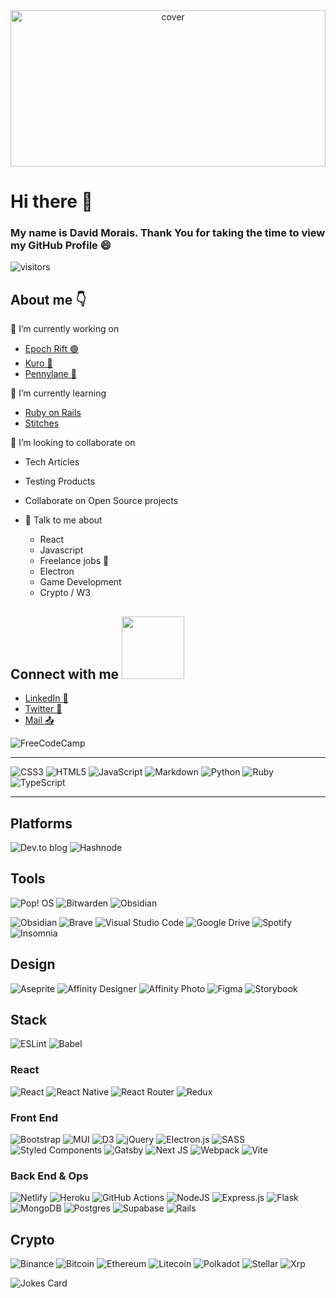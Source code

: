 <div align="center">
<img width="100%" height = "250px" src="https://media-exp1.licdn.com/dms/image/C5616AQGBTCt8gYAlZA/profile-displaybackgroundimage-shrink_350_1400/0/1516924688244?e=1654128000&v=beta&t=uGAkaiqZ_Wz9Ga5-nW9_T8baSnS8ojoLsekg9w4isq0" alt="cover" />
</div>

# Hi there 👋

  ### My name is David Morais. Thank You for taking the time to view my GitHub Profile :smile: 

</p>

![visitors](https://visitor-badge.glitch.me/badge?page_id=davidsmorais.davidsmorais)

## About me 👇

🔭 I’m currently working on 
  - [Epoch Rift 🟢](https://epochrift.com)
  - [Kuro 🖤](https://github.com/davidsmorais/kuro/)
  - [Pennylane 💼](https://www.pennylane.tech/)

🌱 I’m currently learning
  - [Ruby on Rails](https://rubyonrails.org/)
  - [Stitches](https://stitches.dev/) 

👯 I’m looking to collaborate on
  - Tech Articles
  - Testing Products
  - Collaborate on Open Source projects 

- 💬 Talk to me about
  - React
  - Javascript
  - Freelance jobs 💸
  - Electron
  - Game Development
  - Crypto / W3



<h2> Connect with me <img src='https://raw.githubusercontent.com/ShahriarShafin/ShahriarShafin/main/Assets/handshake.gif' width="100px"> </h2>

- [LinkedIn 💼](https://www.linkedin.com/in/dmorais92/)
- [Twitter 🐤](https://twitter.com/davidsmorais)
- [Mail 📤](mailto:david@davidmorais.com)  



<!--
**davidsmorais/davidsmorais** is a ✨ _special_ ✨ repository because its `README.md` (this file) appears on your GitHub profile.

Here are some ideas to get you started:

- 🔭 I’m currently working on ...
- 🌱 I’m currently learning ...
- 👯 I’m looking to collaborate on ...
- 🤔 I’m looking for help with ...
- 💬 Ask me about ...
- 📫 How to reach me: ...
- 😄 Pronouns: ...
- ⚡ Fun fact: ...
-->

![FreeCodeCamp](https://img.shields.io/badge/Freecodecamp-%23123.svg?&style=for-the-badge&logo=freecodecamp&logoColor=green)
  
  ---
  
![CSS3](https://img.shields.io/badge/css3-%231572B6.svg?style=for-the-badge&logo=css3&logoColor=white)
  ![HTML5](https://img.shields.io/badge/html5-%23E34F26.svg?style=for-the-badge&logo=html5&logoColor=white)
  ![JavaScript](https://img.shields.io/badge/javascript-%23323330.svg?style=for-the-badge&logo=javascript&logoColor=%23F7DF1E)
  ![Markdown](https://img.shields.io/badge/markdown-%23000000.svg?style=for-the-badge&logo=markdown&logoColor=white)
  ![Python](https://img.shields.io/badge/python-3670A0?style=for-the-badge&logo=python&logoColor=ffdd54)
  ![Ruby](https://img.shields.io/badge/ruby-%23CC342D.svg?style=for-the-badge&logo=ruby&logoColor=white)
  ![TypeScript](https://img.shields.io/badge/typescript-%23007ACC.svg?style=for-the-badge&logo=typescript&logoColor=white)
  
  ---
  
## Platforms
![Dev.to blog](https://img.shields.io/badge/dev.to-0A0A0A?style=for-the-badge&logo=dev.to&logoColor=white)
![Hashnode](https://img.shields.io/badge/Hashnode-2962FF?style=for-the-badge&logo=hashnode&logoColor=white)

## Tools
  ![Pop! OS](https://img.shields.io/badge/Pop!_OS-48B9C7?style=for-the-badge&logo=Pop!_OS&logoColor=white)
  ![Bitwarden](https://img.shields.io/badge/Bitwarden-black?style=for-the-badge&logo=bitwarden&logoColor=175DDC)
  ![Obsidian](https://img.shields.io/badge/Obsidian-483699?style=for-the-badge&logo=obsidian&logoColor=white)
  
  ![Obsidian](https://img.shields.io/badge/Obsidian-483699?style=for-the-badge&logo=obsidian&logoColor=white)
 ![Brave](https://img.shields.io/badge/Brave-FB542B?style=for-the-badge&logo=Brave&logoColor=white)
  ![Visual Studio Code](https://img.shields.io/badge/Visual%20Studio%20Code-0078d7.svg?style=for-the-badge&logo=visual-studio-code&logoColor=white)
  ![Google Drive](https://img.shields.io/badge/Google%20Drive-4285F4?style=for-the-badge&logo=googledrive&logoColor=white)
  ![Spotify](https://img.shields.io/badge/Spotify-1ED760?style=for-the-badge&logo=spotify&logoColor=white)
  ![Insomnia](https://img.shields.io/badge/Insomnia-black?style=for-the-badge&logo=insomnia&logoColor=5849BE)
## Design
  ![Aseprite](https://img.shields.io/badge/Aseprite-FFFFFF?style=for-the-badge&logo=Aseprite&logoColor=#7D929E)
  ![Affinity Designer](https://img.shields.io/badge/affinity%20desginer-%231B72BE.svg?style=for-the-badge&logo=affinity-designer&logoColor=white)
  ![Affinity Photo](https://img.shields.io/badge/affinityphoto-%237E4DD2.svg?style=for-the-badge&logo=affinity-photo&logoColor=white)
  ![Figma](https://img.shields.io/badge/figma-%23F24E1E.svg?style=for-the-badge&logo=figma&logoColor=white)
  ![Storybook](https://img.shields.io/badge/-Storybook-FF4785?style=for-the-badge&logo=storybook&logoColor=white)
## Stack
  ![ESLint](https://img.shields.io/badge/ESLint-4B3263?style=for-the-badge&logo=eslint&logoColor=white)
    ![Babel](https://img.shields.io/badge/Babel-F9DC3e?style=for-the-badge&logo=babel&logoColor=black)
  ### React
  ![React](https://img.shields.io/badge/react-%2320232a.svg?style=for-the-badge&logo=react&logoColor=%2361DAFB)
  ![React Native](https://img.shields.io/badge/react_native-%2320232a.svg?style=for-the-badge&logo=react&logoColor=%2361DAFB)
  ![React Router](https://img.shields.io/badge/React_Router-CA4245?style=for-the-badge&logo=react-router&logoColor=white)
  ![Redux](https://img.shields.io/badge/redux-%23593d88.svg?style=for-the-badge&logo=redux&logoColor=white)
  
  ### Front End
  ![Bootstrap](https://img.shields.io/badge/bootstrap-%23563D7C.svg?style=for-the-badge&logo=bootstrap&logoColor=white)
    ![MUI](https://img.shields.io/badge/MUI-%230081CB.svg?style=for-the-badge&logo=mui&logoColor=white)
      ![D3](https://img.shields.io/badge/D3.js-%F9A03C.svg?style=for-the-badge&logo=d3.js&logoColor=white)
  ![jQuery](https://img.shields.io/badge/jquery-%230769AD.svg?style=for-the-badge&logo=jquery&logoColor=white)
  ![Electron.js](https://img.shields.io/badge/Electron-191970?style=for-the-badge&logo=Electron&logoColor=white)
  	![SASS](https://img.shields.io/badge/SASS-hotpink.svg?style=for-the-badge&logo=SASS&logoColor=white)
  ![Styled Components](https://img.shields.io/badge/styled--components-DB7093?style=for-the-badge&logo=styled-components&logoColor=white)
  ![Gatsby](https://img.shields.io/badge/Gatsby-%23663399.svg?style=for-the-badge&logo=gatsby&logoColor=white)
  ![Next JS](https://img.shields.io/badge/Next-black?style=for-the-badge&logo=next.js&logoColor=white)
  ![Webpack](https://img.shields.io/badge/webpack-%238DD6F9.svg?style=for-the-badge&logo=webpack&logoColor=black)
  ![Vite](https://img.shields.io/badge/Vite-%646CFF.svg?style=for-the-badge&logo=vite&logoColor=white)
  ### Back End & Ops
   ![Netlify](https://img.shields.io/badge/netlify-%23000000.svg?style=for-the-badge&logo=netlify&logoColor=#00C7B7)
  ![Heroku](https://img.shields.io/badge/heroku-%23430098.svg?style=for-the-badge&logo=heroku&logoColor=white)
  ![GitHub Actions](https://img.shields.io/badge/github%20actions-%232671E5.svg?style=for-the-badge&logo=githubactions&logoColor=white)
  ![NodeJS](https://img.shields.io/badge/node.js-6DA55F?style=for-the-badge&logo=node.js&logoColor=white)
  ![Express.js](https://img.shields.io/badge/express.js-%23404d59.svg?style=for-the-badge&logo=express&logoColor=%2361DAFB)
  ![Flask](https://img.shields.io/badge/flask-%23000.svg?style=for-the-badge&logo=flask&logoColor=white)
  ![MongoDB](https://img.shields.io/badge/MongoDB-%234ea94b.svg?style=for-the-badge&logo=mongodb&logoColor=white)
  ![Postgres](https://img.shields.io/badge/postgres-%23316192.svg?style=for-the-badge&logo=postgresql&logoColor=white)
  ![Supabase](https://img.shields.io/badge/Supabase-3ECF8E?style=for-the-badge&logo=supabase&logoColor=white)
  ![Rails](https://img.shields.io/badge/Rails-CC0000?style=for-the-badge&logo=rubyonrails&logoColor=white)
## Crypto
![Binance](https://img.shields.io/badge/Binance-FCD535?style=for-the-badge&logo=binance&logoColor=white)
  ![Bitcoin](https://img.shields.io/badge/Bitcoin-000?style=for-the-badge&logo=bitcoin&logoColor=white)
  ![Ethereum](https://img.shields.io/badge/Ethereum-3C3C3D?style=for-the-badge&logo=Ethereum&logoColor=white)
  ![Litecoin](https://img.shields.io/badge/Litecoin-A6A9AA?style=for-the-badge&logo=Litecoin&logoColor=white)
  ![Polkadot](https://img.shields.io/badge/polkadot-E6007A?style=for-the-badge&logo=polkadot&logoColor=white)
![Stellar](https://img.shields.io/badge/Stellar-7D00FF?style=for-the-badge&logo=Stellar&logoColor=white)
  ![Xrp](https://img.shields.io/badge/Xrp-black?style=for-the-badge&logo=xrp&logoColor=white)
  
  
![Jokes Card](https://readme-jokes.vercel.app/api?theme=tokyonight)
